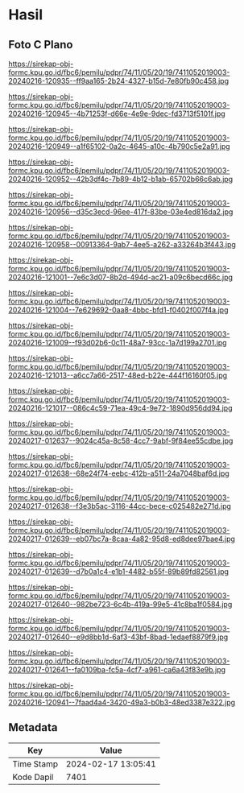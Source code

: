# Hasil

## Foto C Plano

https://sirekap-obj-formc.kpu.go.id/fbc6/pemilu/pdpr/74/11/05/20/19/7411052019003-20240216-120935--ff9aa165-2b24-4327-b15d-7e80fb90c458.jpg

https://sirekap-obj-formc.kpu.go.id/fbc6/pemilu/pdpr/74/11/05/20/19/7411052019003-20240216-120945--4b71253f-d66e-4e9e-9dec-fd3713f5101f.jpg

https://sirekap-obj-formc.kpu.go.id/fbc6/pemilu/pdpr/74/11/05/20/19/7411052019003-20240216-120949--a1f65102-0a2c-4645-a10c-4b790c5e2a91.jpg

https://sirekap-obj-formc.kpu.go.id/fbc6/pemilu/pdpr/74/11/05/20/19/7411052019003-20240216-120952--42b3df4c-7b89-4b12-b1ab-65702b66c6ab.jpg

https://sirekap-obj-formc.kpu.go.id/fbc6/pemilu/pdpr/74/11/05/20/19/7411052019003-20240216-120956--d35c3ecd-96ee-417f-83be-03e4ed816da2.jpg

https://sirekap-obj-formc.kpu.go.id/fbc6/pemilu/pdpr/74/11/05/20/19/7411052019003-20240216-120958--00913364-9ab7-4ee5-a262-a33264b3f443.jpg

https://sirekap-obj-formc.kpu.go.id/fbc6/pemilu/pdpr/74/11/05/20/19/7411052019003-20240216-121001--7e6c3d07-8b2d-494d-ac21-a09c6becd66c.jpg

https://sirekap-obj-formc.kpu.go.id/fbc6/pemilu/pdpr/74/11/05/20/19/7411052019003-20240216-121004--7e629692-0aa8-4bbc-bfd1-f0402f007f4a.jpg

https://sirekap-obj-formc.kpu.go.id/fbc6/pemilu/pdpr/74/11/05/20/19/7411052019003-20240216-121009--f93d02b6-0c11-48a7-93cc-1a7d199a2701.jpg

https://sirekap-obj-formc.kpu.go.id/fbc6/pemilu/pdpr/74/11/05/20/19/7411052019003-20240216-121013--a6cc7a66-2517-48ed-b22e-444f16160f05.jpg

https://sirekap-obj-formc.kpu.go.id/fbc6/pemilu/pdpr/74/11/05/20/19/7411052019003-20240216-121017--086c4c59-71ea-49c4-9e72-1890d956dd94.jpg

https://sirekap-obj-formc.kpu.go.id/fbc6/pemilu/pdpr/74/11/05/20/19/7411052019003-20240217-012637--9024c45a-8c58-4cc7-9abf-9f84ee55cdbe.jpg

https://sirekap-obj-formc.kpu.go.id/fbc6/pemilu/pdpr/74/11/05/20/19/7411052019003-20240217-012638--68e24f74-eebc-412b-a511-24a7048baf6d.jpg

https://sirekap-obj-formc.kpu.go.id/fbc6/pemilu/pdpr/74/11/05/20/19/7411052019003-20240217-012638--f3e3b5ac-3116-44cc-bece-c025482e271d.jpg

https://sirekap-obj-formc.kpu.go.id/fbc6/pemilu/pdpr/74/11/05/20/19/7411052019003-20240217-012639--eb07bc7a-8caa-4a82-95d8-ed8dee97bae4.jpg

https://sirekap-obj-formc.kpu.go.id/fbc6/pemilu/pdpr/74/11/05/20/19/7411052019003-20240217-012639--d7b0a1c4-e1b1-4482-b55f-89b89fd82561.jpg

https://sirekap-obj-formc.kpu.go.id/fbc6/pemilu/pdpr/74/11/05/20/19/7411052019003-20240217-012640--982be723-6c4b-419a-99e5-41c8ba1f0584.jpg

https://sirekap-obj-formc.kpu.go.id/fbc6/pemilu/pdpr/74/11/05/20/19/7411052019003-20240217-012640--e9d8bb1d-6af3-43bf-8bad-1edaef8879f9.jpg

https://sirekap-obj-formc.kpu.go.id/fbc6/pemilu/pdpr/74/11/05/20/19/7411052019003-20240217-012641--fa0109ba-fc5a-4cf7-a961-ca6a43f83e9b.jpg

https://sirekap-obj-formc.kpu.go.id/fbc6/pemilu/pdpr/74/11/05/20/19/7411052019003-20240216-120941--7faad4a4-3420-49a3-b0b3-48ed3387e322.jpg


## Metadata

| Key        | Value               |
| ---------- | ------------------- |
| Time Stamp | 2024-02-17 13:05:41 |
| Kode Dapil | 7401                |



